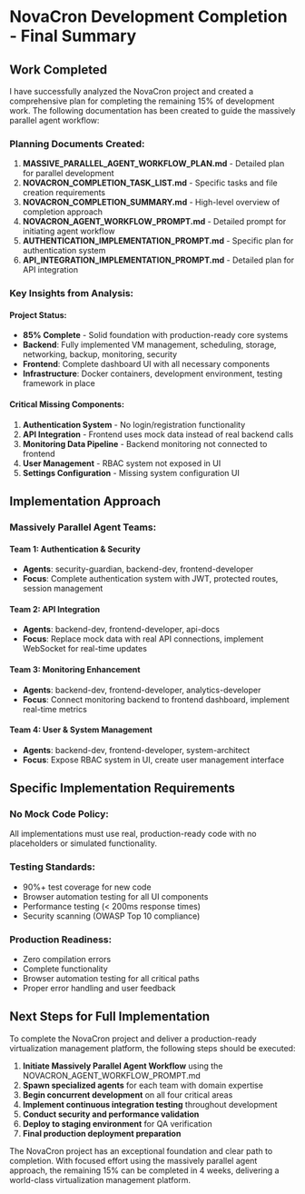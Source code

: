 # NovaCron Development Completion - Final Summary

## Work Completed

I have successfully analyzed the NovaCron project and created a comprehensive plan for completing the remaining 15% of development work. The following documentation has been created to guide the massively parallel agent workflow:

### Planning Documents Created:
1. **MASSIVE_PARALLEL_AGENT_WORKFLOW_PLAN.md** - Detailed plan for parallel development
2. **NOVACRON_COMPLETION_TASK_LIST.md** - Specific tasks and file creation requirements
3. **NOVACRON_COMPLETION_SUMMARY.md** - High-level overview of completion approach
4. **NOVACRON_AGENT_WORKFLOW_PROMPT.md** - Detailed prompt for initiating agent workflow
5. **AUTHENTICATION_IMPLEMENTATION_PROMPT.md** - Specific plan for authentication system
6. **API_INTEGRATION_IMPLEMENTATION_PROMPT.md** - Detailed plan for API integration

### Key Insights from Analysis:

#### Project Status:
- **85% Complete** - Solid foundation with production-ready core systems
- **Backend**: Fully implemented VM management, scheduling, storage, networking, backup, monitoring, security
- **Frontend**: Complete dashboard UI with all necessary components
- **Infrastructure**: Docker containers, development environment, testing framework in place

#### Critical Missing Components:
1. **Authentication System** - No login/registration functionality
2. **API Integration** - Frontend uses mock data instead of real backend calls
3. **Monitoring Data Pipeline** - Backend monitoring not connected to frontend
4. **User Management** - RBAC system not exposed in UI
5. **Settings Configuration** - Missing system configuration UI

## Implementation Approach

### Massively Parallel Agent Teams:

#### Team 1: Authentication & Security
- **Agents**: security-guardian, backend-dev, frontend-developer
- **Focus**: Complete authentication system with JWT, protected routes, session management

#### Team 2: API Integration
- **Agents**: backend-dev, frontend-developer, api-docs
- **Focus**: Replace mock data with real API connections, implement WebSocket for real-time updates

#### Team 3: Monitoring Enhancement
- **Agents**: backend-dev, frontend-developer, analytics-developer
- **Focus**: Connect monitoring backend to frontend dashboard, implement real-time metrics

#### Team 4: User & System Management
- **Agents**: backend-dev, frontend-developer, system-architect
- **Focus**: Expose RBAC system in UI, create user management interface

## Specific Implementation Requirements

### No Mock Code Policy:
All implementations must use real, production-ready code with no placeholders or simulated functionality.

### Testing Standards:
- 90%+ test coverage for new code
- Browser automation testing for all UI components
- Performance testing (< 200ms response times)
- Security scanning (OWASP Top 10 compliance)

### Production Readiness:
- Zero compilation errors
- Complete functionality
- Browser automation testing for all critical paths
- Proper error handling and user feedback

## Next Steps for Full Implementation

To complete the NovaCron project and deliver a production-ready virtualization management platform, the following steps should be executed:

1. **Initiate Massively Parallel Agent Workflow** using the NOVACRON_AGENT_WORKFLOW_PROMPT.md
2. **Spawn specialized agents** for each team with domain expertise
3. **Begin concurrent development** on all four critical areas
4. **Implement continuous integration testing** throughout development
5. **Conduct security and performance validation**
6. **Deploy to staging environment** for QA verification
7. **Final production deployment preparation**

The NovaCron project has an exceptional foundation and clear path to completion. With focused effort using the massively parallel agent approach, the remaining 15% can be completed in 4 weeks, delivering a world-class virtualization management platform.